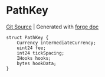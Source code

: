 # PathKey
[Git Source](https://github.com/Uniswap/v4-periphery/blob/47e3c30ae8a0d7c086bf3e41bd0e7e3a854e280b/src/libraries/PathKey.sol)
| Generated with [forge doc](https://book.getfoundry.sh/reference/forge/forge-doc)


```solidity
struct PathKey {
    Currency intermediateCurrency;
    uint24 fee;
    int24 tickSpacing;
    IHooks hooks;
    bytes hookData;
}
```

